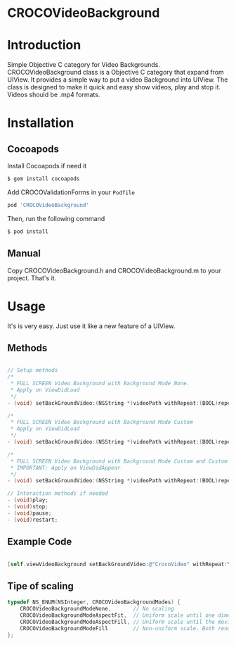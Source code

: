 # CROCOVideoBackground

# Introduction

Simple Objective C category for Video Backgrounds.
CROCOVideoBackground class is a Objective C category that expand from UIView. It provides a simple way to put a video Background into UIView. The class is designed to make it quick and easy show videos, play and stop it. Videos should be .mp4 formats.

# Installation

## Cocoapods

Install Cocoapods if need it

```bash
$ gem install cocoapods
```

Add CROCOValidationForms in your `Podfile`

```bash
pod 'CROCOVideoBackground'
```

Then, run the following command

```bash
$ pod install
```

## Manual

Copy CROCOVideoBackground.h and CROCOVideoBackground.m to your project. That's it.

# Usage

It's is very easy. Just use it like a new feature of a UIView.

## Methods

```objective-c

// Setup methods
/*
 * FULL SCREEN Video Background with Background Mode None.
 * Apply on ViewDidLoad
 */
- (void) setBackGroundVideo:(NSString *)videoPath withRepeat:(BOOL)repeat withOverlayColor:(UIColor *)color andAlpha:(CGFloat)alpha;

/*
 * FULL SCREEN Video Background with Background Mode Custom
 * Apply on ViewDidLoad
 */
- (void) setBackGroundVideo:(NSString *)videoPath withRepeat:(BOOL)repeat withOverlayColor:(UIColor *)color andAlpha:(CGFloat)alpha andBackgroundScalingMode:(CROCOVideoBackgroundModes) backgroundMode;

/*
 * FULL SCREEN Video Background with Background Mode Custom and Custom Frame
 * IMPORTANT: Apply on ViewDidAppear
 */
- (void) setBackGroundVideo:(NSString *)videoPath withRepeat:(BOOL)repeat withOverlayColor:(UIColor *)color andAlpha:(CGFloat)alpha andBackgroundScalingMode:(CROCOVideoBackgroundModes) backgroundMode andFrame:(CGRect)frame;

// Interaction methods if needed
- (void)play;
- (void)stop;
- (void)pause;
- (void)restart;

```

## Example Code

```objective-c

[self.viewVideoBackground setBackGroundVideo:@"CrocoVideo" withRepeat:YES withOverlayColor:[UIColor blackColor] andAlpha:0.7 andBackgroundScalingMode:CROCOVideoBackgroundModeAspectFill];

```
## Tipe of scaling


```objective-c
typedef NS_ENUM(NSInteger, CROCOVideoBackgroundModes) {
    CROCOVideoBackgroundModeNone,       // No scaling
    CROCOVideoBackgroundModeAspectFit,  // Uniform scale until one dimension fits
    CROCOVideoBackgroundModeAspectFill, // Uniform scale until the movie fills the visible bounds. One dimension may have clipped contents
    CROCOVideoBackgroundModeFill        // Non-uniform scale. Both render dimensions will exactly match the visible bounds
};
```


